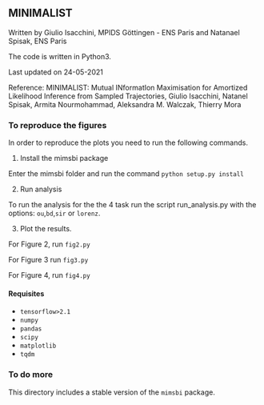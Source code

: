## MINIMALIST

Written by Giulio Isacchini, MPIDS Göttingen - ENS Paris and Natanael Spisak, ENS Paris

The code is written in Python3.

Last updated on 24-05-2021

Reference: MINIMALIST: Mutual INformatIon Maximisation for Amortized Likelihood Inference from Sampled Trajectories, Giulio Isacchini, Natanel Spisak, Armita Nourmohammad, Aleksandra M. Walczak, Thierry Mora

### To reproduce the figures

In order to reproduce the plots you need to run the following commands.

1) Install the mimsbi package

Enter the mimsbi folder and run the command `python setup.py install`

2) Run analysis

To run the analysis for the the 4 task run the script run_analysis.py with the options: `ou`,`bd`,`sir` or `lorenz`. 

3) Plot the results.

For Figure 2, run `fig2.py`

For Figure 3 run `fig3.py`

For Figure 4, run `fig4.py`

#### Requisites

- `tensorflow>2.1`
- `numpy`
- `pandas`
- `scipy`
- `matplotlib`
- `tqdm`

### To do more

This directory includes a stable version of the `mimsbi` package.  <!-- The full package is available in ... -->
